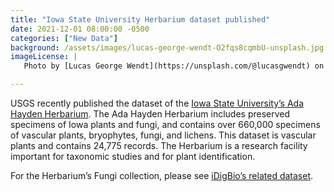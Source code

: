 ```yaml
---
title: "Iowa State University Herbarium dataset published" 
date: 2021-12-01 08:00:00 -0500 
categories: ["New Data"] 
background: /assets/images/lucas-george-wendt-O2fqs8cqmbU-unsplash.jpg
imageLicense: | 
   Photo by [Lucas George Wendt](https://unsplash.com/@lucasgwendt) on [Unsplash](https://unsplash.com/?utm_source=unsplash&utm_medium=referral&utm_content=creditCopyText) 

--- 
```


USGS recently published the dataset of the [Iowa State University’s Ada Hayden Herbarium](https://www.gbif.org/dataset/721a99a4-71f4-4466-b346-83c367889238). The Ada Hayden Herbarium includes preserved specimens of Iowa plants and fungi, and contains over 660,000 specimens of vascular plants, bryophytes, fungi, and lichens. This dataset is vascular plants and contains 24,775 records. The Herbarium is a research facility important for taxonomic studies and for plant identification.  

For the Herbarium’s Fungi collection, please see [iDigBio’s related dataset](https://www.idigbio.org/portal/recordsets/4b92de1f-866d-4b82-af69-37d46753f289). 
